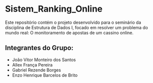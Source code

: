 # Sistem_Ranking_Online
Este repositório contém o projeto desenvolvido para o seminário da disciplina de Estrutura de Dados I, focado em resolver um problema do mundo real: O monitoramento de apostas de um cassino online.
## Integrantes do Grupo:
* João Vitor Monteiro dos Santos
* Allex França Pereira
* Gabriel Rezende Borges
* Enzo Henrique Barcelos de Brito  

